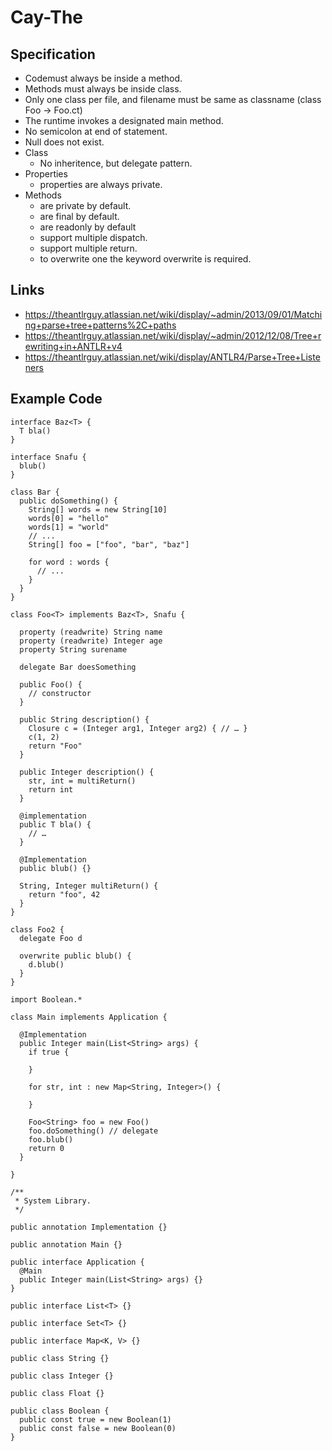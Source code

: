 # Cay-The

## Specification

- Codemust always be inside a method.
- Methods must always be inside class.
- Only one class per file, and filename must be same as classname (class Foo -> Foo.ct)
- The runtime invokes a designated main method.
- No semicolon at end of statement.
- Null does not exist.
- Class
    - No inheritence, but delegate pattern.
- Properties
    - properties are always private.
- Methods
    - are private by default.
    - are final by default.
    - are readonly by default
    - support multiple dispatch.
    - support multiple return.
    - to overwrite one the keyword overwrite is required.

## Links

- https://theantlrguy.atlassian.net/wiki/display/~admin/2013/09/01/Matching+parse+tree+patterns%2C+paths
- https://theantlrguy.atlassian.net/wiki/display/~admin/2012/12/08/Tree+rewriting+in+ANTLR+v4
- https://theantlrguy.atlassian.net/wiki/display/ANTLR4/Parse+Tree+Listeners

## Example Code

    interface Baz<T> {
      T bla()
    }

    interface Snafu {
      blub()
    }

    class Bar {
      public doSomething() {
        String[] words = new String[10]
        words[0] = "hello"
        words[1] = "world"
        // ...
        String[] foo = ["foo", "bar", "baz"]
        
        for word : words {
          // ...
        }
      }
    }

    class Foo<T> implements Baz<T>, Snafu {

      property (readwrite) String name
      property (readwrite) Integer age
      property String surename

      delegate Bar doesSomething

      public Foo() {
        // constructor
      }

      public String description() {
        Closure c = (Integer arg1, Integer arg2) { // … }
        c(1, 2)
        return "Foo"
      }

      public Integer description() {
        str, int = multiReturn()
        return int
      }

      @implementation
      public T bla() {
        // … 
      }

      @Implementation
      public blub() {}

      String, Integer multiReturn() {
        return "foo", 42
      }
    }

    class Foo2 {
      delegate Foo d

      overwrite public blub() {
        d.blub()
      }
    }

    import Boolean.*

    class Main implements Application {

      @Implementation
      public Integer main(List<String> args) {
        if true {
    
        }

        for str, int : new Map<String, Integer>() {

        }

        Foo<String> foo = new Foo()
        foo.doSomething() // delegate
        foo.blub()
        return 0
      }

    }

    /**
     * System Library.
     */

    public annotation Implementation {}

    public annotation Main {}

    public interface Application {
      @Main
      public Integer main(List<String> args) {}
    }

    public interface List<T> {}

    public interface Set<T> {}

    public interface Map<K, V> {}

    public class String {}

    public class Integer {}

    public class Float {}

    public class Boolean {
      public const true = new Boolean(1)
      public const false = new Boolean(0)
    }